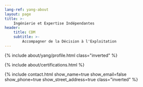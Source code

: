 ```yaml
---
lang-ref: yang-about
layout: page
title: >-
    Ingénierie et Expertise Indépendantes
header:
    title: CDM
    subtitle: >-
        Accompagner de la Décision à l'Exploitation
---
```


{% include about/yang/profile.html class="inverted" %}

{% include about/certifications.html %}

{% include contact.html show_name=true show_email=false show_phone=true show_street_address=true class="inverted" %}
